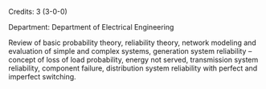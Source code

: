 Credits: 3 (3-0-0)

Department: Department of Electrical Engineering

Review of basic probability theory, reliability theory, network modeling and evaluation of simple and complex systems, generation system reliability – concept of loss of load probability, energy not served, transmission system reliability, component failure, distribution system reliability with perfect and imperfect switching.